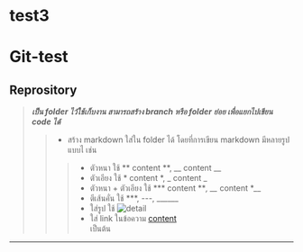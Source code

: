 # test3
# Git-test
## Reprository
>**_เป็น folder ไว้ใช้เก็บงาน สามารถสร้าง branch หรือ folder ย่อย เพื่อแยกไปเขียน code ได้_**
>> - สร้าง markdown ใส่ใน folder ได้ โดยที่การเขียน markdown มีหลายรูปแบบไ เช่น
>>>   * ตัวหนา ใช้  ** content **, __ content __
>>>   * ตัวเอียง ใช้ * content *, _ content _
>>>   * ตัวหนา + ตัวเอียง ใช้ *** content ***, __* content *__
>>>   * ตีเส้นคั่น ใช้ ***, ---, ______
>>>   * ใส่รูป ใช้  ![detail](url)
>>>   * ใส่ link ในข้อความ [content](url)  
เป็นต้น
***